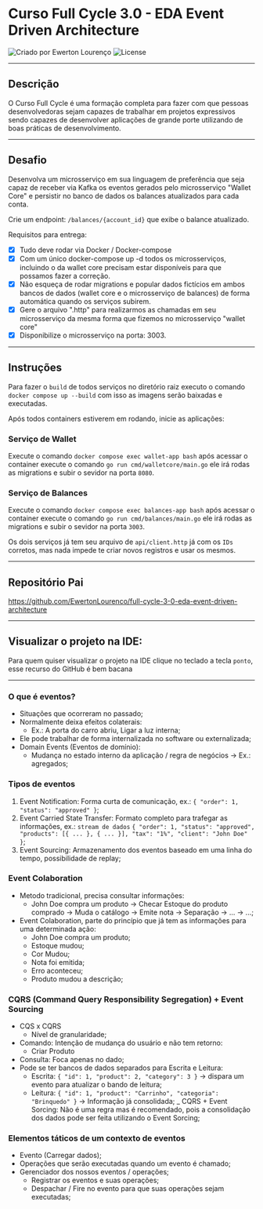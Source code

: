# Curso Full Cycle 3.0 - EDA Event Driven Architecture

<div>
    <img alt="Criado por Ewerton Lourenço" src="https://img.shields.io/badge/criado%20por-Ewerton Lourenço-%23f08700">
    <img alt="License" src="https://img.shields.io/badge/license-MIT-%23f08700">
</div>

---

## Descrição

O Curso Full Cycle é uma formação completa para fazer com que pessoas desenvolvedoras sejam capazes de trabalhar em projetos expressivos sendo capazes de desenvolver aplicações de grande porte utilizando de boas práticas de desenvolvimento.

---

## Desafio

Desenvolva um microsserviço em sua linguagem de preferência que seja capaz de receber via Kafka os eventos gerados pelo microsserviço "Wallet Core" e persistir no banco de dados os balances atualizados para cada conta.

Crie um endpoint: `/balances/{account_id}` que exibe o balance atualizado.

Requisitos para entrega:
- [x] Tudo deve rodar via Docker / Docker-compose
- [x] Com um único docker-compose up -d todos os microsserviços, incluindo o da wallet core precisam estar disponíveis para que possamos fazer a correção.
- [x] Não esqueça de rodar migrations e popular dados fictícios em ambos bancos de dados (wallet core e o microsserviço de balances) de forma automática quando os serviços subirem.
- [x] Gere o arquivo ".http" para realizarmos as chamadas em seu microsserviço da mesma forma que fizemos no microsserviço "wallet core"
- [x] Disponibilize o microsserviço na porta: 3003.

---

## Instruções

Para fazer o `build` de todos serviços no diretório raiz executo o comando `docker compose up --build` com isso as imagens serão baixadas e executadas.

Após todos containers estiverem em rodando, inicie as aplicações:

### Serviço de Wallet

Execute o comando `docker compose exec wallet-app bash` após acessar o container execute o comando `go run cmd/walletcore/main.go` ele irá rodas as migrations e subir o sevidor na porta `8080`.

### Serviço de Balances

Execute o comando `docker compose exec balances-app bash` após acessar o container execute o comando `go run cmd/balances/main.go` ele irá rodas as migrations e subir o sevidor na porta `3003`.

Os dois serviços já tem seu arquivo de `api/client.http` já com os `IDs` corretos, mas nada impede te criar novos registros e usar os mesmos.

---

## Repositório Pai
https://github.com/EwertonLourenco/full-cycle-3-0-eda-event-driven-architecture

---

## Visualizar o projeto na IDE:

Para quem quiser visualizar o projeto na IDE clique no teclado a tecla `ponto`, esse recurso do GitHub é bem bacana

---

### O que é eventos?
- Situações que ocorreram no passado;
- Normalmente deixa efeitos colaterais:
    - Ex.: A porta do carro abriu, Ligar a luz interna;
- Ele pode trabalhar de forma internalizada no software ou externalizada;
- Domain Events (Eventos de domínio):
    - Mudança no estado interno da aplicação / regra de negócios -> Ex.: agregados;

### Tipos de eventos
1. Event Notification: Forma curta de comunicação, ex.: `{ "order": 1, "status": "approved" }`;
2. Event Carried State Transfer: Formato completo para trafegar as informações, ex.: `stream de dados` `{ "order": 1, "status": "approved", "products": [{ ... }, { ... }], "tax": "1%", "client": "John Doe" }`;
3. Event Sourcing: Armazenamento dos eventos baseado em uma linha do tempo, possibilidade de replay;

### Event Colaboration
- Metodo tradicional, precisa consultar informações:
    - John Doe compra um produto -> Checar Estoque do produto comprado -> Muda o catálogo -> Emite nota -> Separação -> ... -> ...;
- Event Colaboration, parte do princípio que já tem as informações para uma determinada ação:
    - John Doe compra um produto;
    - Estoque mudou;
    - Cor Mudou;
    - Nota foi emitida;
    - Erro aconteceu;
    - Produto mudou a descrição;

### CQRS (Command Query Responsibility Segregation) + Event Sourcing
- CQS x CQRS
    - Nível de granularidade;
- Comando: Intenção de mudança do usuário e não tem retorno:
    - Criar Produto
- Consulta: Foca apenas no dado;
- Pode se ter bancos de dados separados para Escrita e Leitura:
    - Escrita: `{ "id": 1, "product": 2, "category": 3 }` -> dispara um evento para atualizar o bando de leitura;
    - Leitura: `{ "id": 1, "product": "Carrinho", "categoria": "Brinquedo" }` -> Informação já consolidada;
_ CQRS + Event Sorcing: Não é uma regra mas é recomendado, pois a consolidação dos dados pode ser feita utilizando o Event Sorcing;

### Elementos táticos de um contexto de eventos
- Evento (Carregar dados);
- Operações que serão executadas quando um evento é chamado;
- Gerenciador dos nossos eventos / operações;
    - Registrar os eventos e suas operações;
    - Despachar / Fire no evento para que suas operações sejam executadas;
